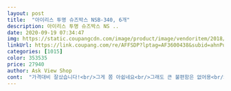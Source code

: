 ```yaml
---
layout: post 
title:  "아이리스 투명 슈즈박스 NSB-340, 6개" 
description: 아이리스 투명 슈즈박스 NS ..
date: 2020-09-19 07:34:47 
img: https://static.coupangcdn.com/image/product/image/vendoritem/2018/11/29/3808410559/d6bcce68-2078-4ad1-9557-e7a1b54ce9db.jpg 
linkUrl: https://link.coupang.com/re/AFFSDP?lptag=AF3600438&subid=ahnPublicAsk&pageKey=108947489&itemId=329594135&vendorItemId=3808410559&traceid=V0-113-7314c25862f74167 
categories: [1015] 
color: 353535 
price: 27940 
author: Ask View Shop 
cont:  "가격대비 잘샀습니다!<br/>그게 쫌 아쉽네요<br/>그래도 큰 불편함은 없어용<br/>그래서 조립하는걸 순서대로 올립니다<br/>그러던차에 이제품을 구매!!<br/>그외에는 만족합니다<br/>근데 단점이라면 넖이가 쫌 작은듯 합니다<br/>깔끔합니다<br/>눈에도 보이고 쌓아놓을수 있어서 공간 차지도 많이 안하고 튼튼해요.<br/><br/>다만 폭은 넓어서 좋은데<br/>뚜껑부분에 입구열수있는? 수납이 부착되어있어요<br/>뚜껑부분이랑 통부분이랑 다 개별포장되서 왔어요<br/>보시다시피 접어서 쓰던제품 보다는 튼튼합니다<br/>상자를 위로 올려두 안정감이 있구요<br/>스프로폼맞춰서 포장되서 왔구요<br/>신발 넣고도 공간이 많이 남아요<br/>신발을 넣는 입구가 좀 낮아요 좀만더 높았으면<br/>신발을 쏘옥 넣기 편했을꺼같아요<br/>쓰다보니 맨밑에 부위가 약해서인지 찌그러지더라구요<br/>예전에 쓰던거는 어글리슈즈가 들어갔는데 안들어가네요<br/>예전에 쓰던거랑두 비교샷두 올립니다 참고하세요<br/>일단 포장은 파손되지않게 사이드에<br/>잘쓸께요^^<br/>조립이라기도 하기 뭐하지만ㅋㅋㅋㅋ<br/>첨에는 조립하는데 쫌 헤맸네요<br/>타사제품을 사용중이었는데 첨에는 괜찬터니 상자를 쌓아올려서<br/>탁탁맞추면 완성<br/>" 
---
```

